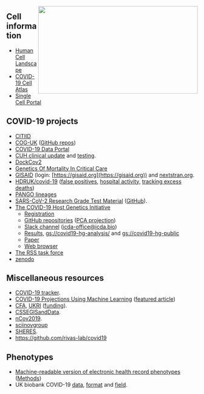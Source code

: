 <a href="https://www.cdc.gov/media/subtopic/images.htm"><img src="https://phil.cdc.gov//PHIL_Images/23313/23313_lores.jpg" width="420" height="230" align="right"></a>

## Cell information
* [Human Cell Landscape](https://db.cngb.org/HCL/)
* [COVID-19 Cell Atlas](https://www.covid19cellatlas.org/)
* [Single Cell Portal](https://singlecell.broadinstitute.org/single_cell)

## COVID-19 projects
* [CITIID](https://covid19.medschl.cam.ac.uk/)
* [COG-UK](https://www.cogconsortium.uk/) ([GitHub repos](https://github.com/COG-UK))
* [COVID-19 Data Portal](https://www.covid19dataportal.org/)
* [CUH clinical update](https://cuhstaffportal.co.uk/operational/clinical-updates/) and [testing](https://www.cam.ac.uk/coronavirus/general-staff-advice/health-and-wellbeing#testing).
* [DockCov2](https://covirus.cc/drugs/)
* [Genetics Of Mortality In Critical Care](https://genomicc.org/)
* [GISAID](https://www.gisaid.org/) (login: [https://gisaid.org](https://gisaid.org)) and [nextstran.org](https://nextstrain.org/ncov/global).
* [HDRUK/covid-19](https://github.com/HDRUK/covid-19) ([false positives](https://www.hdruk.ac.uk/projects/false-positives/), [hospital activity](http://hospitalactivity.com/), [tracking excess deaths](http://www.trackingexcessdeaths.com/))
* [PANGO lineages](https://cov-lineages.org/)
* [SARS-CoV-2 Research Grade Test Material](https://www.nist.gov/programs-projects/sars-cov-2-research-grade-test-material) ([GitHub](https://github.com/usnistgov/RGTM10169)).
* [The COVID-19 Host Genetics Initiative](https://www.covid19hg.org/)
  * [Registration](https://www.covid19hg.org/register/)
  * [GitHub repositories](https://github.com/covid19-hg/) ([PCA projection](https://github.com/covid19-hg/pca_projection))
  * [Slack channel](https://icdaworkspace.slack.com) (icda-office@icda.bio)
  * [Results](https://www.covid19hg.org/results/), [gs://covid19-hg-analysis/](gs://covid19-hg-analysis/) and [gs://covid19-hg-public](gs://covid19-hg-public)
  * [Paper](https://www.medrxiv.org/content/10.1101/2021.03.10.21252820v1)
  * [Web browser](https://app.covid19hg.org/)
* [The RSS task force](https://rss.org.uk/policy-campaigns/policy/covid-19-task-force/)
* [zenodo](https://zenodo.org/)

## Miscellaneous resources
* [COVID-19 tracker](https://shiny.rstudio.com/gallery/covid19-tracker.html).
* [COVID-19 Projections Using Machine Learning](https://covid19-projections.com/) ([featured article](https://www.bloomberg.com/news/articles/2021-02-19/covid-pandemic-how-youyang-gu-used-ai-and-data-to-make-most-accurate-prediction))
* [CFA](https://otr.medschl.cam.ac.uk/academics-clinicians/funding/covid-funding-calls), [UKRI](https://www.ukri.org/) ([funding](https://www.ukri.org/funding/funding-opportunities/ukri-open-call-for-research-and-innovation-ideas-to-address-covid-19/)).
* [CSSEGISandData](https://github.com/CSSEGISandData).
* [nCov2019](https://github.com/GuangchuangYu/nCov2019).
* [sciinovgroup](https://www.sciinovgroup.com/coronavirus)
* [SHERES](https://www.cdc.gov/coronavirus/2019-ncov/cases-updates/spheres.html).
* https://github.com/rivas-lab/covid19

## Phenotypes
* [Machine-readable version of electronic health record phenotypes](https://github.com/spiros/chronological-map-phenotypes) ([Methods](https://github.com/spiros/chronological-map-phenotypes/blob/master/METHODS.md))
* UK biobank COVID-19 [data](http://biobank.ndph.ox.ac.uk/ukb/exinfo.cgi?src=COVID19), [format](http://biobank.ndph.ox.ac.uk/ukb/exinfo.cgi?src=COVID19_tests) and [field](http://biobank.ctsu.ox.ac.uk/ukb/field.cgi?id=40100).
